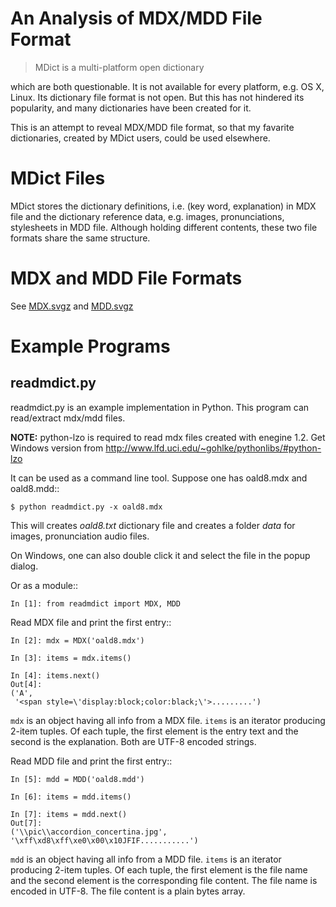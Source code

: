 # An Analysis of MDX/MDD File Format

> MDict is a multi-platform open dictionary

which are both questionable. It is not available for every platform, e.g. OS X, Linux. Its  dictionary file format is not open. But this has not hindered its popularity, and many dictionaries have been created for it.

This is an attempt to reveal MDX/MDD file format, so that my favarite dictionaries, created by MDict users, could be used elsewhere.

# MDict Files

MDict stores the dictionary definitions, i.e. (key word, explanation) in MDX file and the dictionary reference data, e.g. images, pronunciations, stylesheets in MDD file. Although holding different contents, these two file formats share the same structure.

# MDX and MDD File Formats

See [MDX.svgz](./MDX.svgz) and [MDD.svgz](./MDD.svgz)

# Example Programs

## readmdict.py

readmdict.py is an example implementation in Python. This program can read/extract mdx/mdd files.

**NOTE:** python-lzo is required to read mdx files created with enegine 1.2. Get Windows version from http://www.lfd.uci.edu/~gohlke/pythonlibs/#python-lzo

It can be used as a command line tool. Suppose one has oald8.mdx and oald8.mdd::

```
$ python readmdict.py -x oald8.mdx
```

This will creates *oald8.txt* dictionary file and creates a folder *data* for images, pronunciation audio files.

On Windows, one can also double click it and select the file in the popup dialog.

Or as a module::

```
In [1]: from readmdict import MDX, MDD
```

Read MDX file and print the first entry::

```
In [2]: mdx = MDX('oald8.mdx')

In [3]: items = mdx.items()

In [4]: items.next()
Out[4]:
('A',
 '<span style=\'display:block;color:black;\'>.........')
```

`mdx` is an object having all info from a MDX file. `items` is an iterator producing 2-item tuples.
Of each tuple, the first element is the entry text and the second is the explanation. Both are UTF-8 encoded strings.

Read MDD file and print the first entry::

```
In [5]: mdd = MDD('oald8.mdd')

In [6]: items = mdd.items()

In [7]: items = mdd.next()
Out[7]: 
('\\pic\\accordion_concertina.jpg',
'\xff\xd8\xff\xe0\x00\x10JFIF...........')
```

`mdd` is an object having all info from a MDD file. `items` is an iterator producing 2-item tuples.
Of each tuple, the first element is the file name and the second element is the corresponding file content.
The file name is encoded in UTF-8. The file content is a plain bytes array.
